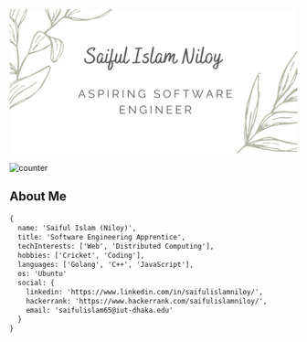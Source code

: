 <p align="center">
  <img   src="https://raw.githubusercontent.com/saiful-islam-niloy/saiful-islam-niloy/main/banner-aspiring-software-engineer.png">
</p>

 ![counter](https://enysjckrtpbswql.m.pipedream.net)

## About Me
```
{
  name: 'Saiful Islam (Niloy)',
  title: 'Software Engineering Apprentice',
  techInterests: ['Web', 'Distributed Computing'],
  hobbies: ['Cricket', 'Coding'],
  languages: ['Golang', 'C++', 'JavaScript'],
  os: 'Ubuntu'
  social: {
    linkedin: 'https://www.linkedin.com/in/saifulislamniloy/',
    hackerrank: 'https://www.hackerrank.com/saifulislamniloy/',
    email: 'saifulislam65@iut-dhaka.edu'
  }
}
```
